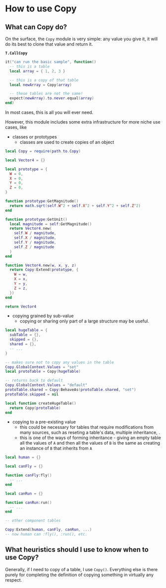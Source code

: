 # How to use Copy

## What can Copy do?

On the surface, the `Copy` module is very simple: any value you give it, it will do its best to clone that value and return it.

**`T.CallCopy`**

```lua
it("can run the basic sample", function()
  -- this is a table
  local array = { 1, 2, 3 }

  -- this is a copy of that table
  local newArray = Copy(array)

  -- these tables are not the same!
  expect(newArray).to.never.equal(array)
end)
```

In most cases, this is all you will ever need.

However, this module includes some extra infrastructure for more niche use cases, like

* classes or prototypes
  * classes are used to create copies of an object

```lua
local Copy = require(path.to.Copy)

local Vector4 = {}

local prototype = {
  W = 0,
  X = 0,
  Y = 0,
  Z = 0,
}

function prototype:GetMagnitude()
  return math.sqrt(self.W^2 + self.X^2 + self.Y^2 + self.Z^2)
end

function prototype:GetUnit()
  local magnitude = self:GetMagnitude()
  return Vector4.new(
    self.W / magnitude,
    self.X / magnitude,
    self.Y / magnitude,
    self.Z / magnitude
  )
end

function Vector4.new(w, x, y, z)
  return Copy:Extend(prototype, {
    W = w,
    X = x,
    Y = y,
    Z = z,
  })
end

return Vector4
```

* copying grained by sub-value
  * copying or sharing only part of a large structure may be useful.

```lua
local hugeTable = {
  subTable = {},
  skipped = {},
  shared = {},
  -- ...
}

-- makes sure not to copy any values in the table
Copy.GlobalContext.Values = "set"
local protoTable = Copy(hugeTable)

-- returns back to default
Copy.GlobalContext.Values = "default"
protoTable.shared = Copy:BehaveAs(protoTable.shared, "set")
protoTable.skipped = nil

local function createHugeTable()
  return Copy(protoTable)
end
```

* copying to a pre-existing value
  * this could be necessary for tables that require modifications from many sources, such as reseting a table's data, multiple inheritance, .
  * this is one of the ways of forming inheritance - giving an empty table all the values of `A` and then all the values of `B` is the same as creating an instance of `B` that inherits from `A`

```lua
local human = {}

local canFly = {}

function canFly:fly()
  -- ...
end

local canRun = {}

function canRun:run()
  -- ...
end

-- other component tables

Copy:Extend(human, canFly, canRun, ...)
-- now human can :fly(), :run(), etc.
```

## What heuristics should I use to know when to use Copy?

Generally, if I need to copy of a table, I use `Copy()`. Everything else is there purely for completing the definition of copying something in virtually any respect.
